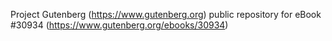 Project Gutenberg (https://www.gutenberg.org) public repository for eBook #30934 (https://www.gutenberg.org/ebooks/30934)
